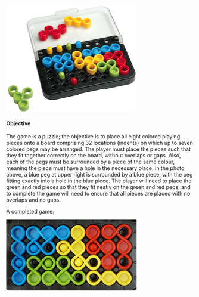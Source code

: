![game](assets/iqtwist.png)

#### Objective 

The game is a puzzle; the objective is to place all eight colored
playing pieces onto a board comprising 32 locations (indents) on which
up to seven colored pegs may be arranged.  The player must place the
pieces such that they fit together correctly on the board, without
overlaps or gaps. Also, each of the pegs must be surrounded by a piece
of the same colour, meaning the piece must have a hole in the
necessary place. In the photo above, a blue peg at upper right is
surrounded by a blue piece, with the peg fitting exactly into a hole
in the blue piece.  The player will need to place the green and red
pieces so that they fit neatly on the green and red pegs, and to
complete the game will need to ensure that all pieces are placed with
no overlaps and no gaps.

A completed game:

![game](assets/a7A7b6A7c1A3d2A6e2C3f3C4g4A7h6D0i6B0j2B0j1C0k3C0l4B0l5C0-350.png)
